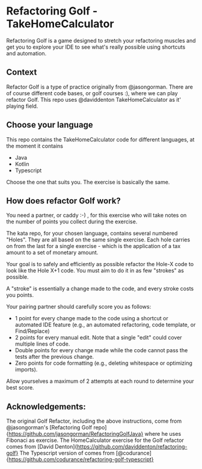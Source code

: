 # Refactoring Golf - TakeHomeCalculator

Refactoring Golf is a game designed to stretch your refactoring muscles and get you to explore your IDE to see what's really possible using shortcuts and automation.

## Context

Refactor Golf is a type of practice originally from @jasongorman. There are of course different code bases, or golf courses :), where we can play refactor Golf. This repo uses @daviddenton TakeHomeCalculator as it' playing field.

## Choose your language

This repo contains the TakeHomeCalculator code for different languages, at the moment it contains
 
+ Java
+ Kotlin
+ Typescript

Choose the one that suits you. The exercise is basically the same.

## How does refactor Golf work?

You need a partner, or caddy :-) , for this exercise who will take notes on the number of points you collect during the exercise.

The kata repo, for your chosen language, contains several numbered "Holes". They are all based on the same single exercise. Each hole carries on from the last for a single exercise - which is the application of a tax amount to a set of monetary amount.
 
Your goal is to safely and efficiently as possible refactor the Hole-X code to look like the Hole X+1 code. You must aim to do it in as few "strokes" as possible.

A "stroke" is essentially a change made to the code, and every stroke costs you points.

Your pairing partner should carefully score you as follows:

- 1 point for every change made to the code using a shortcut or automated IDE feature (e.g., an automated refactoring, code template, or Find/Replace)
- 2 points for every manual edit. Note that a single "edit" could cover multiple lines of code.
- Double points for every change made while the code cannot pass the tests after the previous change.
- Zero points for code formatting (e.g., deleting whitespace or optimizing imports).

Allow yourselves a maximum of 2 attempts at each round to determine your best score.

## Acknowledgements:

The original Golf Refactor, including the above instructions, come from  @jasongorman's [Refactoring Golf repo]{https://github.com/jasongorman/RefactoringGolfJava} where he uses Fibonaci as exercise.
The HomeCalculator exercise for the Golf refactor comes from [David Denton]{https://github.com/daviddenton/refactoring-golf}
The Typescript version of  comes from [@codurance]{https://github.com/codurance/refactoring-golf-typescript}


